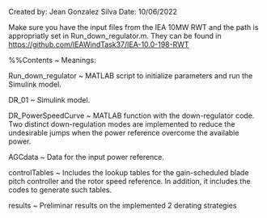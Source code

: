 Created by: Jean Gonzalez Silva
Date: 10/06/2022

Make sure you have the input files from the IEA 10MW RWT and the path is appropriatly set in Run_down_regulator.m.
They can be found in https://github.com/IEAWindTask37/IEA-10.0-198-RWT

%%Contents ~ Meanings:

Run_down_regulator ~ MATLAB script to initialize parameters and run the Simulink model.

DR_01 ~ Simulink model.

DR_PowerSpeedCurve ~ MATLAB function with the down-regulator code.
Two distinct down-regulation modes are implemented to reduce the undesirable jumps when the power reference overcome the available power.

AGCdata ~ Data for the input power reference.

controlTables ~ Includes the lookup tables for the gain-scheduled blade pitch controller and the rotor speed reference.
In addition, it includes the codes to generate such tables.

results ~ Preliminar results on the implemented 2 derating strategies 
